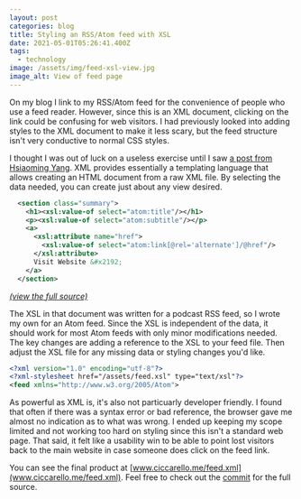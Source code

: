 ```yaml
---
layout: post
categories: blog
title: Styling an RSS/Atom feed with XSL
date: 2021-05-01T05:26:41.400Z
tags:
  - technology
image: /assets/img/feed-xsl-view.jpg
image_alt: View of feed page
---
```

On my blog I link to my RSS/Atom feed for the convenience of people who use a feed reader. However, since this is an XML document, clicking on the link could be confusing for web visitors. I had previously looked into adding styles to the XML document to make it less scary, but the feed structure isn't very conductive to normal CSS styles.

I thought I was out of luck on a useless exercise until I saw [a post from Hsiaoming Yang](https://lepture.com/en/2019/rss-style-with-xsl). XML provides essentially a templating language that allows creating an HTML document from a raw XML file. By selecting the data needed, you can create just about any view desired.

```xml
  <section class="summary">
    <h1><xsl:value-of select="atom:title"/></h1>
    <p><xsl:value-of select="atom:subtitle"/></p>
    <a>
      <xsl:attribute name="href">
        <xsl:value-of select="atom:link[@rel='alternate']/@href"/>
      </xsl:attribute>
      Visit Website &#x2192;
    </a>
  </section>
```

*[(view the full source)](https://github.com/aciccarello/ciccarello.me/commit/7f8fd2abd682c27bf6ee5f3d106f95238057b74d#diff-234a9d0bd6901845658840b4fa14d3b6defb3a887799ea1cfad49af7c70c1d05R66-R75)*

The XSL in that document was written for a podcast RSS feed, so I wrote my own for an Atom feed. Since the XSL is independent of the data, it should work for most Atom feeds with only minor modifications needed. The key changes are adding a reference to the XSL to your feed file. Then adjust the XSL file for any missing data or styling changes you'd like.

```xml
<?xml version="1.0" encoding="utf-8"?>
<?xml-stylesheet href="/assets/feed.xsl" type="text/xsl"?>
<feed xmlns="http://www.w3.org/2005/Atom">
```

As powerful as XML is, it's also not particuarly developer friendly. I found that often if there was a syntax error or bad reference, the browser gave me almost no indication as to what was wrong. I ended up keeping my scope limited and not working too hard on styling since this isn't a standard web page. That said, it felt like a usability win to be able to point lost visitors back to the main website in case someone does click on the feed link.

You can see the final product at [www.ciccarello.me/feed.xml](www.ciccarello.me/feed.xml). Feel free to check out the [commit](https://github.com/aciccarello/ciccarello.me/commit/7f8fd2abd682c27bf6ee5f3d106f95238057b74d) for the full source.